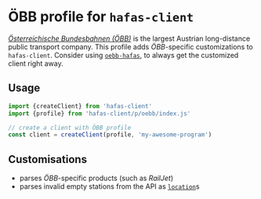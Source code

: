 # ÖBB profile for `hafas-client`

[*Österreichische Bundesbahnen (ÖBB)*](https://en.wikipedia.org/wiki/Austrian_Federal_Railways) is the largest Austrian long-distance public transport company. This profile adds *ÖBB*-specific customizations to `hafas-client`. Consider using [`oebb-hafas`](https://github.com/juliuste/oebb-hafas#oebb-hafas), to always get the customized client right away.

## Usage

```js
import {createClient} from 'hafas-client'
import {profile} from 'hafas-client/p/oebb/index.js'

// create a client with ÖBB profile
const client = createClient(profile, 'my-awesome-program')
```


## Customisations

- parses *ÖBB*-specific products (such as *RailJet*)
- parses invalid empty stations from the API as [`location`](https://github.com/public-transport/friendly-public-transport-format/blob/3bd36faa721e85d9f5ca58fb0f38cdbedb87bbca/spec/readme.md#location-objects)s
